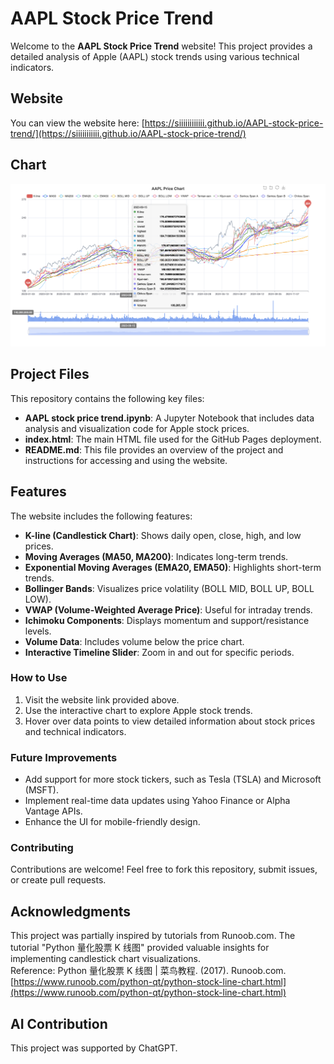 # AAPL Stock Price Trend

Welcome to the **AAPL Stock Price Trend** website! This project provides a detailed analysis of Apple (AAPL) stock trends using various technical indicators.

## Website

You can view the  website here:   [https://siiiiiiiiiiii.github.io/AAPL-stock-price-trend/](https://siiiiiiiiiii.github.io/AAPL-stock-price-trend/)

## Chart
![AAPL Stock Price Chart](chart.png)


## Project Files

This repository contains the following key files:
- **AAPL stock price trend.ipynb**: A Jupyter Notebook that includes data analysis and visualization code for Apple stock prices.
- **index.html**: The main HTML file used for the GitHub Pages deployment.
- **README.md**: This file provides an overview of the project and instructions for accessing and using the website.

## Features

The website includes the following features:
- **K-line (Candlestick Chart)**: Shows daily open, close, high, and low prices.
- **Moving Averages (MA50, MA200)**: Indicates long-term trends.
- **Exponential Moving Averages (EMA20, EMA50)**: Highlights short-term trends.
- **Bollinger Bands**: Visualizes price volatility (BOLL MID, BOLL UP, BOLL LOW).
- **VWAP (Volume-Weighted Average Price)**: Useful for intraday trends.
- **Ichimoku Components**: Displays momentum and support/resistance levels.
- **Volume Data**: Includes volume below the price chart.
- **Interactive Timeline Slider**: Zoom in and out for specific periods.

### How to Use
1. Visit the website link provided above.
2. Use the interactive chart to explore Apple stock trends.
3. Hover over data points to view detailed information about stock prices and technical indicators.

### Future Improvements
- Add support for more stock tickers, such as Tesla (TSLA) and Microsoft (MSFT).
- Implement real-time data updates using Yahoo Finance or Alpha Vantage APIs.
- Enhance the UI for mobile-friendly design.

### Contributing
Contributions are welcome! Feel free to fork this repository, submit issues, or create pull requests.

## Acknowledgments
This project was partially inspired by tutorials from Runoob.com. The tutorial "Python 量化股票 K 线图" provided valuable insights for implementing candlestick chart visualizations.  
Reference: Python 量化股票 K 线图 | 菜鸟教程. (2017). Runoob.com.  
[https://www.runoob.com/python-qt/python-stock-line-chart.html](https://www.runoob.com/python-qt/python-stock-line-chart.html)

## AI Contribution
This project was  supported by ChatGPT. 


